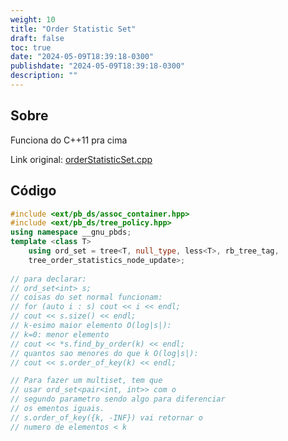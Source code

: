 ```yaml
---
weight: 10
title: "Order Statistic Set"
draft: false
toc: true
date: "2024-05-09T18:39:18-0300"
publishdate: "2024-05-09T18:39:18-0300"
description: ""
---
```


## Sobre
 Funciona do C++11 pra cima



Link original: [orderStatisticSet.cpp](https://github.com/brunomaletta/Biblioteca/tree/master/Codigo/Estruturas/orderStatisticSet.cpp)

## Código
```cpp
#include <ext/pb_ds/assoc_container.hpp>
#include <ext/pb_ds/tree_policy.hpp>
using namespace __gnu_pbds;
template <class T>
	using ord_set = tree<T, null_type, less<T>, rb_tree_tag,
	tree_order_statistics_node_update>;
	
// para declarar:
// ord_set<int> s;
// coisas do set normal funcionam:
// for (auto i : s) cout << i << endl;
// cout << s.size() << endl;
// k-esimo maior elemento O(log|s|):
// k=0: menor elemento
// cout << *s.find_by_order(k) << endl;
// quantos sao menores do que k O(log|s|):
// cout << s.order_of_key(k) << endl;

// Para fazer um multiset, tem que
// usar ord_set<pair<int, int>> com o
// segundo parametro sendo algo para diferenciar
// os ementos iguais.
// s.order_of_key({k, -INF}) vai retornar o
// numero de elementos < k
```
